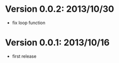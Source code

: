 Version 0.0.2: 2013/10/30
=========================
* fix loop function

Version 0.0.1: 2013/10/16
=========================
* first release
